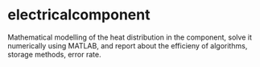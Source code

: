 # electricalcomponent
Mathematical modelling of the heat distribution in the component, solve it numerically using MATLAB, and report about the efficieny of algorithms, storage methods, error rate. 
